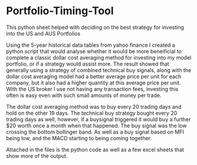 # Portfolio-Timing-Tool
This python sheet helped with deciding on the best strategy for investing into the US and AUS Portfolios

Using the 5-year historical data tables from yahoo finance I created a python script that would analyse whether it would be more beneificial to complete a classic dollar
cost averaging method for investing into my model portfolio, or if a strategy would assist more. The result showed that generally using a strategy of combined technical 
buy signals, along with the dollar cost averaging model had a better average price per unit for each company, but it also had a higher quantity at this average price per unit.
With the US broker I use not having any transaction fees, investing this often is easy even with such small amounts of money per trade.

The dollar cost averaging method was to buy every 20 trading days and hold on the other 19 days. The technical buy strategy bought every 20 trading days as well, however, 
if a buysignal triggered it would buy a further $20 worth once a month when that happened. The buy signal was the low crossing the bottom bollinger band. As well as
a buy signal based on MFI being low, and the MACD starting to being coming together.

Attached in the files is the python code as well as a few excel sheets that show more of the output.
